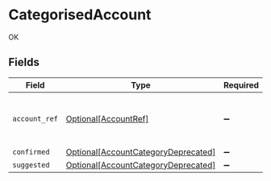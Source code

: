 # CategorisedAccount

OK


## Fields

| Field                                                                                   | Type                                                                                    | Required                                                                                | Description                                                                             |
| --------------------------------------------------------------------------------------- | --------------------------------------------------------------------------------------- | --------------------------------------------------------------------------------------- | --------------------------------------------------------------------------------------- |
| `account_ref`                                                                           | [Optional[AccountRef]](../../models/shared/accountref.md)                               | :heavy_minus_sign:                                                                      | An object containing account reference data.                                            |
| `confirmed`                                                                             | [Optional[AccountCategoryDeprecated]](../../models/shared/accountcategorydeprecated.md) | :heavy_minus_sign:                                                                      | N/A                                                                                     |
| `suggested`                                                                             | [Optional[AccountCategoryDeprecated]](../../models/shared/accountcategorydeprecated.md) | :heavy_minus_sign:                                                                      | N/A                                                                                     |